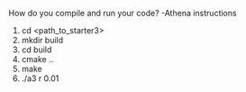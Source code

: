 How do you compile and run your code?
-Athena instructions
1. cd <path_to_starter3>
2. mkdir build
3. cd build
4. cmake ..
5. make
6. ./a3 r 0.01
